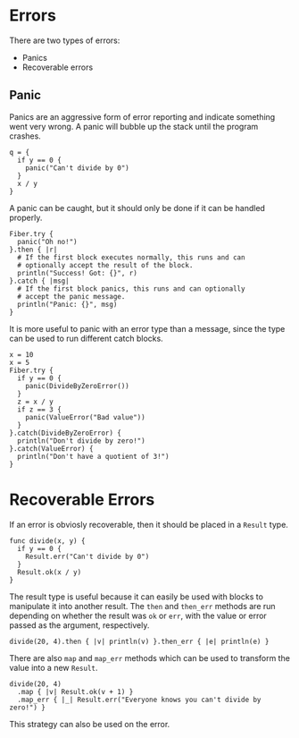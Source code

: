 # Errors

There are two types of errors:

- Panics
- Recoverable errors

## Panic

Panics are an aggressive form of error reporting and indicate something went
very wrong. A panic will bubble up the stack until the program crashes.

```kaki
q = {
  if y == 0 {
    panic("Can't divide by 0")
  }
  x / y
}
```

A panic can be caught, but it should only be done if it can be handled
properly.

```kaki
Fiber.try {
  panic("Oh no!")
}.then { |r|
  # If the first block executes normally, this runs and can
  # optionally accept the result of the block.
  println("Success! Got: {}", r)
}.catch { |msg|
  # If the first block panics, this runs and can optionally
  # accept the panic message.
  println("Panic: {}", msg)
}
```

It is more useful to panic with an error type than a message, since the type
can be used to run different catch blocks.

```kaki
x = 10
x = 5
Fiber.try {
  if y == 0 {
    panic(DivideByZeroError())
  }
  z = x / y
  if z == 3 {
    panic(ValueError("Bad value"))
  }
}.catch(DivideByZeroError) {
  println("Don't divide by zero!")
}.catch(ValueError) {
  println("Don't have a quotient of 3!")
}
```

# Recoverable Errors

If an error is obviosly recoverable, then it should be placed in a `Result`
type.

```kaki
func divide(x, y) {
  if y == 0 {
    Result.err("Can't divide by 0")
  }
  Result.ok(x / y)
}
```

The result type is useful because it can easily be used with blocks to
manipulate it into another result. The `then` and `then_err` methods are run
depending on whether the result was `ok` or `err`, with the value or error
passed as the argument, respectively.

```kaki
divide(20, 4).then { |v| println(v) }.then_err { |e| println(e) }
```

There are also `map` and `map_err` methods which can be used to transform the
value into a new `Result`.

```kaki
divide(20, 4)
  .map { |v| Result.ok(v + 1) }
  .map_err { |_| Result.err("Everyone knows you can't divide by zero!") }
```
This strategy can also be used on the error.
